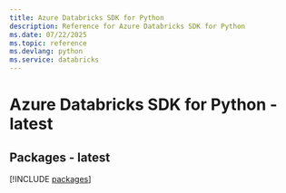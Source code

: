 ```yaml
---
title: Azure Databricks SDK for Python
description: Reference for Azure Databricks SDK for Python
ms.date: 07/22/2025
ms.topic: reference
ms.devlang: python
ms.service: databricks
---
```

# Azure Databricks SDK for Python - latest
## Packages - latest
[!INCLUDE [packages](databricks-index.md)]